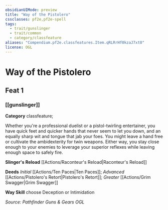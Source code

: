 ```yaml
---
obsidianUIMode: preview
title: "Way of the Pistolero"
cssclasses: pf2e,pf2e-spell
tags:
  - trait/gunslinger
  - trait/common
  - category/classfeature
aliases: "Compendium.pf2e.classfeatures.Item.qRLRrHf0kzaJ7xt0"
license: OGL
---
```

# Way of the Pistolero
## Feat 1
### [[gunslinger]]

**Category** classfeature; 




Whether you're a professional duelist or a pistol-twirling entertainer, you have quick feet and quicker hands that never seem to let you down, and an equally sharp wit and tongue that jab your foes. You might leave a hand free or cultivate the ambidexterity for twin weapons. Either way, you stay close enough to your enemies to leverage your superior reflexes while leaving enough space to safely fire.

**Slinger's Reload** [[Actions/Raconteur's Reload|Raconteur's Reload]]

**Deeds** _Initial_ [[Actions/Ten Paces|Ten Paces]]; _Advanced_ [[Actions/Pistolero's Retort|Pistolero's Retort]]; _Greater_ [[Actions/Grim Swagger|Grim Swagger]]

**Way Skill** choose Deception or Intimidation

*Source: Pathfinder Guns & Gears*
*OGL*